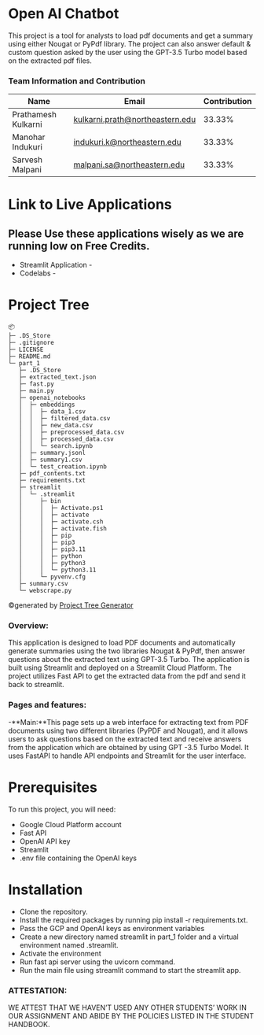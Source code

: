# Open AI Chatbot

This project is a tool for analysts to load pdf documents and get a summary using either Nougat or PyPdf library. The project can also answer default & custom question asked by the user using the GPT-3.5 Turbo model based on the extracted pdf files.

### Team Information and Contribution 

Name | Email | Contribution 
--- | --- | --- |
Prathamesh Kulkarni |kulkarni.prath@northeastern.edu| 33.33% 
Manohar Indukuri |indukuri.k@northeastern.edu| 33.33% 
Sarvesh Malpani | malpani.sa@northeastern.edu | 33.33% 


# Link to Live Applications
## Please Use these applications wisely as we are running low on Free Credits. 
- Streamlit Application - 
- Codelabs - 

# Project Tree
```
📦 
├─ .DS_Store
├─ .gitignore
├─ LICENSE
├─ README.md
└─ part_1
   ├─ .DS_Store
   ├─ extracted_text.json
   ├─ fast.py
   ├─ main.py
   ├─ openai_notebooks
   │  ├─ embeddings
   │  │  ├─ data_1.csv
   │  │  ├─ filtered_data.csv
   │  │  ├─ new_data.csv
   │  │  ├─ preprocessed_data.csv
   │  │  ├─ processed_data.csv
   │  │  └─ search.ipynb
   │  ├─ summary.jsonl
   │  ├─ summary1.csv
   │  └─ test_creation.ipynb
   ├─ pdf_contents.txt
   ├─ requirements.txt
   ├─ streamlit
   │  └─ .streamlit
   │     ├─ bin
   │     │  ├─ Activate.ps1
   │     │  ├─ activate
   │     │  ├─ activate.csh
   │     │  ├─ activate.fish
   │     │  ├─ pip
   │     │  ├─ pip3
   │     │  ├─ pip3.11
   │     │  ├─ python
   │     │  ├─ python3
   │     │  └─ python3.11
   │     └─ pyvenv.cfg
   ├─ summary.csv
   └─ webscrape.py
```
©generated by [Project Tree Generator](https://woochanleee.github.io/project-tree-generator)

### Overview:

This application is designed to load PDF documents and automatically generate summaries using the two libraries Nougat & PyPdf, then answer questions about the extracted text using GPT-3.5 Turbo. The application is built using Streamlit and deployed on a Streamlit Cloud Platform. The project utilizes Fast API to get the extracted data from the pdf and send it back to streamlit.

### Pages and features:

-**Main:**This page sets up a web interface for extracting text from PDF documents using two different libraries (PyPDF and Nougat), and it allows users to ask questions based on the extracted text and receive answers from the application which are obtained by using GPT -3.5 Turbo Model. It uses FastAPI to handle API endpoints and Streamlit for the user interface.


# Prerequisites

To run this project, you will need:

- Google Cloud Platform account
- Fast API
- OpenAI API key
- Streamlit
- .env file containing the OpenAI keys

# Installation

- Clone the repository.
- Install the required packages by running pip install -r requirements.txt.
- Pass the GCP and OpenAI keys as environment variables
- Create a new directory named streamlit in part_1 folder and a virtual environment named .streamlit.
- Activate the environment
- Run fast api server using the uvicorn command.
- Run the main file using streamlit command to start the streamlit app.

### ATTESTATION:
WE ATTEST THAT WE HAVEN’T USED ANY OTHER STUDENTS’ WORK IN OUR ASSIGNMENT AND ABIDE BY THE POLICIES LISTED IN THE STUDENT HANDBOOK.
